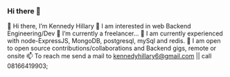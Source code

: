 ### Hi there 👋

<!--
**kennedy7/kennedy7** is a ✨ _special_ ✨ repository because its `README.md` (this file) appears on your GitHub profile.

Here are some ideas to get you started:

- 🔭 I’m currently working on ...
- 🌱 I’m currently learning ...
- 👯 I’m looking to collaborate on ...
- 🤔 I’m looking for help with ...
- 💬 Ask me about ...
- 📫 How to reach me: ...
- 😄 Pronouns: ...
- ⚡ Fun fact: ...
-->

👋 Hi there, I’m Kennedy Hillary
👀 I am interested in web Backend Engineering/Dev
🔭 I’m currently a freelancer...
🌱 I am currently experienced with node-ExpressJS, MongoDB, postgresql, mySql and redis.
👯 I am open to open source contributions/collaborations and Backend gigs, remote or onsite
📫 To reach me send a mail to kennedyhillary6@gmail.com || call 08166419903;
